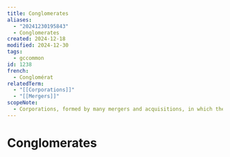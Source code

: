```yaml
---
title: Conglomerates
aliases:
  - "20241230195843"
  - Conglomerates
created: 2024-12-18
modified: 2024-12-30
tags:
  - gccommon
id: 1238
french:
  - Conglomérat
relatedTerm:
  - "[[Corporations]]"
  - "[[Mergers]]"
scopeNote:
  - Corporations, formed by many mergers and acquisitions, in which the acquired companies are engaged in activities that have little or no relation to the activities of the acquiring company.
---
```

# Conglomerates
